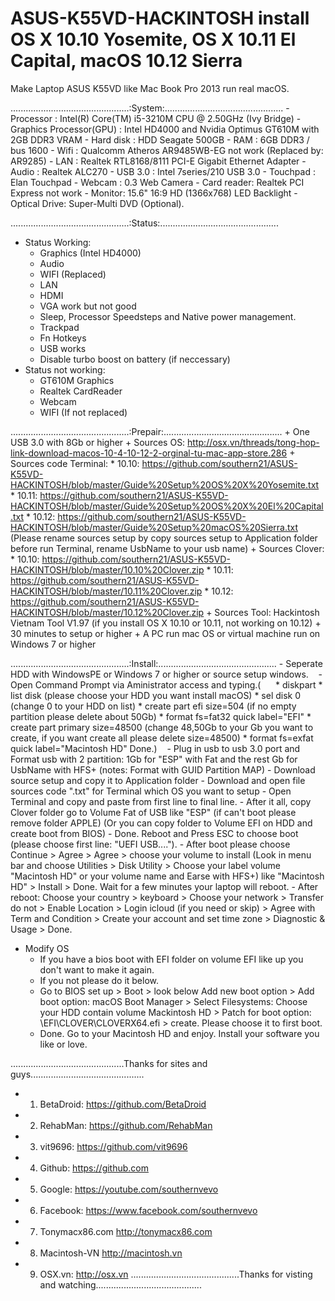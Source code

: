 # ASUS-K55VD-HACKINTOSH install OS X 10.10 Yosemite, OS X 10.11 El Capital, macOS 10.12 Sierra
Make Laptop ASUS K55VD like Mac Book Pro 2013 run real macOS.

...............................................:System:...............................................
    - Processor : Intel(R) Core(TM) i5-3210M CPU @ 2.50GHz (Ivy Bridge)
    - Graphics Processor(GPU) : Intel HD4000 and Nvidia Optimus GT610M with 2GB DDR3 VRAM
    - Hard disk : HDD Seagate 500GB
    - RAM : 6GB DDR3 / bus 1600
    - Wifi : Qualcomm Atheros AR9485WB-EG not work (Replaced by: AR9285)
    - LAN : Realtek RTL8168/8111 PCI-E Gigabit Ethernet Adapter
    - Audio : Realtek ALC270
    - USB 3.0 : Intel 7series/210 USB 3.0
    - Touchpad : Elan Touchpad
    - Webcam : 0.3 Web Camera
    - Card reader: Realtek PCI Express not work
    - Monitor: 15.6" 16:9 HD (1366x768) LED Backlight
    - Optical Drive: Super-Multi DVD (Optional).
    
...............................................:Status:...............................................
  - Status Working:
    + Graphics (Intel HD4000)
    + Audio
    + WIFI (Replaced)
    + LAN
    + HDMI
    + VGA work but not good
    + Sleep, Processor Speedsteps and Native power management.
    + Trackpad
    + Fn Hotkeys
    + USB works
    + Disable turbo boost on battery (if neccessary)
- Status not working:
    + GT610M Graphics
    + Realtek CardReader
    + Webcam
    + WIFI (If not replaced)
    
...............................................:Prepair:...............................................
    + One USB 3.0 with 8Gb or higher
    + Sources OS: http://osx.vn/threads/tong-hop-link-download-macos-10-4-10-12-2-orginal-tu-mac-app-store.286
    + Sources code Terminal: 
      * 10.10: https://github.com/southern21/ASUS-K55VD-HACKINTOSH/blob/master/Guide%20Setup%20OS%20X%20Yosemite.txt 
      * 10.11: https://github.com/southern21/ASUS-K55VD-HACKINTOSH/blob/master/Guide%20Setup%20OS%20X%20El%20Capital.txt 
      * 10.12: https://github.com/southern21/ASUS-K55VD-HACKINTOSH/blob/master/Guide%20Setup%20macOS%20Sierra.txt
      (Please rename sources setup by copy sources setup to Application folder before run Terminal, rename UsbName to your usb name)
    + Sources Clover: 
      * 10.10: https://github.com/southern21/ASUS-K55VD-HACKINTOSH/blob/master/10.10%20Clover.zip
      * 10.11: https://github.com/southern21/ASUS-K55VD-HACKINTOSH/blob/master/10.11%20Clover.zip
      * 10.12: https://github.com/southern21/ASUS-K55VD-HACKINTOSH/blob/master/10.12%20Clover.zip
    + Sources Tool: Hackintosh Vietnam Tool V1.97 (if you install OS X 10.10 or 10.11, not working on 10.12)
    + 30 minutes to setup or higher
    + A PC run mac OS or virtual machine run on Windows 7 or higher
    
...............................................:Install:...............................................
    - Seperate HDD with WindowsPE or Windows 7 or higher or source setup windows.
    - Open Command Prompt via Aministrator access and typing.(
      * diskpart
      * list disk (please choose your HDD you want install macOS)
      * sel disk 0 (change 0 to your HDD on list)
      * create part efi size=504 (if no empty partition please delete about 50Gb)
      * format fs=fat32 quick label="EFI"
      * create part primary size=48500 (change 48,50Gb to your Gb you want to create, if you want create all please delete size=48500)
      * format fs=exfat quick label="Macintosh HD"
      Done.)
    - Plug in usb to usb 3.0 port and Format usb with 2 partition: 1Gb for "ESP" with Fat and the rest Gb for UsbName with HFS+ (notes: Format with GUID Partition MAP)
    - Download source setup and copy it to Application folder
    - Download and open file sources code ".txt" for Terminal which OS you want to setup
    - Open Terminal and copy and paste from first line to final line.
    - After it all, copy Clover folder go to Volume Fat of USB like "ESP" (if can't boot please remove folder APPLE) (Or you can copy folder to Volume EFI on HDD and create boot from BIOS)
    - Done. Reboot and Press ESC to choose boot (please choose first line: "UEFI USB....").
    - After boot please choose Continue > Agree > Agree > choose your volume to install (Look in menu bar and choose Utilities > Disk Utility > Choose your label volume "Macintosh HD" or your volume name and Earse with HFS+) like "Macintosh HD" > Install > Done. Wait for a few minutes your laptop will reboot.
    - After reboot: Choose your country > keyboard > Choose your network > Transfer do not > Enable Location > Login icloud (if you need or skip) > Agree with Term and Condition > Create your account and set time zone > Diagnostic & Usage > Done.
- Modify OS
    - If you have a bios boot with EFI folder on volume EFI like up you don't want to make it again.
    - If you not please do it below.
    - Go to BIOS set up > Boot > look below Add new boot option > Add boot option: macOS Boot Manager > Select Filesystems: Choose your HDD contain volume Mackintosh HD > Patch for boot option: \EFI\CLOVER\CLOVERX64.efi > create. Please choose it to first boot.
    - Done. Go to your Macintosh HD and enjoy. Install your software you like or love.
    
.............................................Thanks for sites and guys.............................................
- 1. BetaDroid: https://github.com/BetaDroid
- 2. RehabMan: https://github.com/RehabMan
- 3. vit9696: https://github.com/vit9696
- 4. Github: https://github.com
- 5. Google: https://youtube.com/southernvevo
- 6. Facebook: https://www.facebook.com/southernvevo
- 7. Tonymacx86.com http://tonymacx86.com
- 8. Macintosh-VN http://macintosh.vn
- 9. OSX.vn: http://osx.vn
...........................................Thanks for visting and watching..........................................


